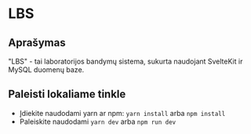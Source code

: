 # LBS

## Aprašymas
"LBS" - tai laboratorijos bandymų sistema, sukurta naudojant SvelteKit ir MySQL duomenų baze. 

## Paleisti lokaliame tinkle

- Įdiekite naudodami yarn ar npm: `yarn install` arba `npm install`
- Paleiskite naudodami `yarn dev` arba `npm run dev`
